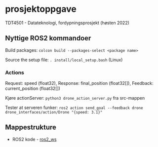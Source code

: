 # prosjektoppgave
TDT4501 - Datateknologi, fordypningsprosjekt (høsten 2022)

## Nyttige ROS2 kommandoer

Build packages: `colcon build --packages-select <package name>`

Source the setup file: `. install/local_setup.bash` (Linux)

### Actions
Request: speed (float32), Response: final_position (float32[]), Feedback: current_position (float32[])

Kjøre actionServer: `python3 drone_action_server.py` fra src-mappen

Tester at serveren funker: `ros2 action send_goal --feedback drone drone_interfaces/action/Drone "{speed: 3.1}"`

## Mappestrukture
- ROS2 kode - [ros2_ws](./ros2_ws/)